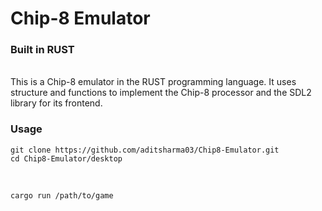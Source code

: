 # Chip-8 Emulator
### Built in RUST
<br>
This is a Chip-8 emulator in the RUST programming language.
It uses structure and functions to implement the Chip-8 processor and the SDL2 library for its frontend.
<br>

### Usage

```
git clone https://github.com/aditsharma03/Chip8-Emulator.git 
cd Chip8-Emulator/desktop
```
<br>

```
cargo run /path/to/game
```
